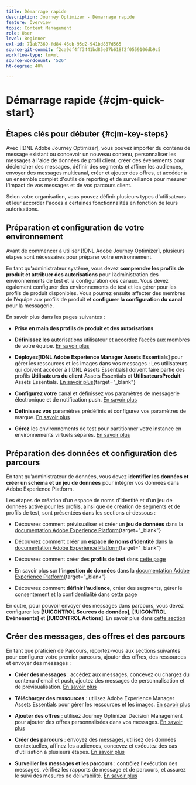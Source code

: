 ```yaml
---
title: Démarrage rapide
description: Journey Optimizer - Démarrage rapide
feature: Overview
topic: Content Management
role: User
level: Beginner
exl-id: 71ab7369-fd84-46eb-95d2-941bd887d565
source-git-commit: f2ca9df4ff3441bd85e07b618f2f0559106db9c5
workflow-type: tm+mt
source-wordcount: '526'
ht-degree: 40%

---
```


# Démarrage rapide {#cjm-quick-start}

## Étapes clés pour débuter {#cjm-key-steps}

Avec [!DNL Adobe Journey Optimizer], vous pouvez importer du contenu de message existant ou concevoir un nouveau contenu, personnaliser les messages à l&#39;aide de données de profil client, créer des événements pour déclencher des messages, définir des segments et affiner les audiences, envoyer des messages multicanal, créer et ajouter des offres, et accéder à un ensemble complet d&#39;outils de reporting et de surveillance pour mesurer l&#39;impact de vos messages et de vos parcours client.

Selon votre organisation, vous pouvez définir plusieurs types d&#39;utilisateurs et leur accorder l&#39;accès à certaines fonctionnalités en fonction de leurs autorisations.

## Préparation et configuration de votre environnement

Avant de commencer à utiliser [!DNL Adobe Journey Optimizer], plusieurs étapes sont nécessaires pour préparer votre environnement.

En tant qu’administrateur système, vous devez **comprendre les profils de produit et attribuer des autorisations** pour l’administration des environnements de test et la configuration des canaux. Vous devez également configurer des environnements de test et les gérer pour les profils de produit disponibles.
Vous pourrez ensuite affecter des membres de l’équipe aux profils de produit et **configurer la configuration du canal** pour la messagerie.

En savoir plus dans les pages suivantes :

* **Prise en main des profils de produit et des autorisations**

* **Définissez les** autorisations utilisateur et accordez l’accès aux membres de votre équipe. [En savoir plus](../using/administration/permissions.md)

* **Déployez[!DNL Adobe Experience Manager Assets Essentials]** pour gérer les ressources et les images dans vos messages : Les utilisateurs qui doivent accéder à  [!DNL Assets Essentials] doivent faire partie des profils  **Utilisateurs du client** Assets Essentials et  **UtilisateursProduit** Assets Essentials. [En savoir plus](https://experienceleague.adobe.com/docs/experience-manager-assets-essentials/help/deploy-administer.html?lang=fr){target=&quot;_blank&quot;}

* **Configurez votre** canal et définissez vos paramètres de messagerie électronique et de notification push. [En savoir plus](../using/configuration/get-started-configuration.md)

* **Définissez vos** paramètres prédéfinis et configurez vos paramètres de marque. [En savoir plus](../using/configuration/message-presets.md)

* **Gérez** les environnements de test pour partitionner votre instance en environnements virtuels séparés. [En savoir plus](../using/administration/sandboxes.md)


## Préparation des données et configuration des parcours

En tant qu’administrateur de données, vous devez **identifier les données et créer un schéma et un jeu de données** pour intégrer vos données dans Adobe Experience Platform.

Les étapes de création d’un espace de noms d’identité et d’un jeu de données activé pour les profils, ainsi que de création de segments et de profils de test, sont présentées dans les sections ci-dessous :

* Découvrez comment prévisualiser et créer un **jeu de données** dans la [documentation Adobe Experience Platform](https://experienceleague.adobe.com/docs/experience-platform/catalog/datasets/user-guide.html?lang=fr){target=&quot;_blank&quot;}

* Découvrez comment créer un **espace de noms d’identité** dans la [documentation Adobe Experience Platform](https://experienceleague.adobe.com/docs/experience-platform/identity/namespaces.html?lang=fr#manage-namespaces){target=&quot;_blank&quot;}

* Découvrez comment créer des **profils de test** dans [cette page](../using/building-journeys/creating-test-profiles.md)

* En savoir plus sur **l’ingestion de données** dans la [documentation Adobe Experience Platform](https://experienceleague.adobe.com/docs/experience-platform/ingestion/home.html?lang=fr){target=&quot;_blank&quot;}

* Découvrez comment **définir l’audience**, créer des segments, gérer le consentement et la confidentialité dans [cette page](../using/segment/about-segments.md)

En outre, pour pouvoir envoyer des messages dans parcours, vous devez configurer les **[!UICONTROL Sources de données]**, **[!UICONTROL Événements]** et **[!UICONTROL Actions]**. En savoir plus dans [cette section](../using/configuration/about-data-sources-events-actions.md)

## Créer des messages, des offres et des parcours

En tant que praticien de Parcours, reportez-vous aux sections suivantes pour configurer votre premier parcours, ajouter des offres, des ressources et envoyer des messages :

* **Créer des messages** : accédez aux messages, concevez ou chargez du contenu d&#39;email et push, ajoutez des messages de personnalisation et de prévisualisation. [En savoir plus](create-message.md)

* **Télécharger des ressources** : utilisez Adobe Experience Manager Assets Essentials pour gérer les ressources et les images. [En savoir plus](assets-essentials.md)

* **Ajouter des offres** : utilisez Journey Optimizer Decision Management pour ajouter des offres personnalisées dans vos messages. [En savoir plus](../using/offers/get-started/starting-offer-decisioning.md)

* **Créer des parcours** : envoyez des messages, utilisez des données contextuelles, affinez les audiences, concevez et exécutez des cas d&#39;utilisation à plusieurs étapes. [En savoir plus](building-journeys/journey.md)

* **Surveiller les messages et les parcours** : contrôlez l&#39;exécution des messages, vérifiez les rapports de message et de parcours, et assurez le suivi des mesures de délivrabilité. [En savoir plus](message-monitoring.md)
